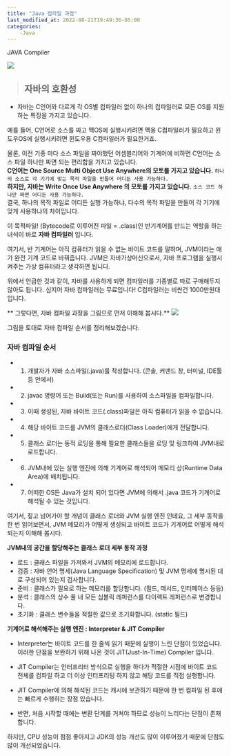 ```yaml
---
title: "Java 컴파일 과정"
last_modified_at: 2022-08-21T19:49:36-05:00
categories: 
    -Java
---
```

JAVA Compiler


![](https://velog.velcdn.com/images/funnykyeon/post/1eee9ce5-01eb-42c9-a6e0-ffac022970bd/image.png)


> ## 자바의 호환성

 - 자바는 C언어와 다르게 각 OS별 컴파일러 없이 하나의 컴파일러로 모든 OS를 지원하는 특징을 가지고 있습니다.

 예를 들어, C언어로 소스를 짜고 맥OS에 실행시키려면 맥용 C컴파일러가 필요하고 윈도우OS에 실행시키려면 윈도우용 C컴파일러가 필요한거죠.

 물론, 이전 기종 마다 소스 파일을 짜야했던 어셈블리어와 기계어에 비하면 C언어는 소스 파일 하나만 짜면 되는 편리함을 가지고 있습니다.
<br>
 **C언어는 One Source Multi Object Use Anywhere의 모토를 가지고 있습니다.** 
   ```하나의 소스로 각 기기에 맞는 목적 파일을 만들어 어디든 사용 가능하다.```
 <br>
 **하지만, 자바는 Write Once Use Anywhere 의 모토를 가지고 있습니다.**
```소스 코드 하나만 짜면 어디든 사용 가능하다.```
<br>
 결국, 하나의 목적 파일로 어디든 실행 가능하냐, 다수의 목적 파일을 만들어 각 기기에 맞게 사용하냐의 차이입니다.
 
 이 목적파일! (Bytecode로 이루어진 파일 = .class)인 반기계어를 만드는 역할을 하는 녀석이 바로 **자바 컴파일러** 입니다.
 
 여기서, 반 기계어는 아직 컴퓨터가 읽을 수 없는 바이트 코드를 말하며, JVM이라는 애가 완전 기계 코드로 바꿔줍니다. JVM은 자바가상머신으로서, 자바 프로그램을 실행시켜주는 가상 컴퓨터라고 생각하면 됩니다.

 위에서 언급한 것과 같이,
자바를 사용하게 되면 컴파일러를 기종별로 따로 구매해두지 않아도 됩니다.
심지어 자바 컴파일러는 무료입니다!
C컴파일러는 비싼건 1000만원대입니다.

 ** 그렇다면, 자바 컴파일 과정을 그림으로 먼저 이해해 봅시다.**
![](https://velog.velcdn.com/images/funnykyeon/post/de96284c-7f79-4cd2-8295-a5145a6faf16/image.png)

 그림을 토대로 자바 컴파일 순서를 정리해보겠습니다.

 ### 자바 컴파일 순서
- 1) 개발자가 자바 소스파일(.java)를 작성합니다. (콘솔, 커맨드 창, 터미널, IDE툴 등 안에서)
- 2) javac 명령어 또는 Build(또는 Run)를 사용하여 소스파일을 컴파일합니다.
- 3) 이때 생성된, 자바 바이트 코드(.class)파일은 아직 컴퓨터가 읽을 수 없습니다.
- 4) 해당 바이트 코드를 JVM의 클래스로더(Class Loader)에게 전달합니다.
- 5) 클래스 로더는 동적 로딩을 통해 필요한 클래스들을 로딩 및 링크하여 JVM내로 로드합니다.
- 6) JVM내에 있는 실행 엔진에 의해 기계어로 해석되어 메모리 상(Runtime Data Area)에 배치됩니다.
- 7) 어떠한 OS든 Java가 설치 되어 있다면 JVM에 의해서 .java 코드가 기계어로 해석될 수 있는 것입니다.

 여기서, 짚고 넘어가야 할 개념이 클래스 로더와 JVM 실행 엔진 인데요,
그 세부 동작을 한 번 읽어보면서,
JVM 메모리가 어떻게 생성되고 바이트 코드가 기계어로 어떻게 해석되는지 이해해 봅시다.

 

**JVM내의 공간을 할당해주는 클래스 로더 세부 동작 과정**

- 로드 : 클래스 파일을 가져와서 JVM의 메모리에 로드합니다.
- 검증 : 자바 언어 명세(Java Language Specification) 및 JVM 명세에 명시된 대로 구성되어 있는지 검사합니다.
- 준비 : 클래스가 필요로 하는 메모리를 할당합니다. (필드, 메서드, 인터페이스 등등)
- 분석 : 클래스의 상수 풀 내 모든 심볼릭 레퍼런스를 다이렉트 레퍼런스로 변경합니다.
- 초기화 : 클래스 변수들을 적절한 값으로 초기화합니다. (static 필드)

**기계어로 해석해주는 실행 엔진 : Interpreter & JIT Compiler**

- Interpreter는 바이트 코드를 한 줄씩 읽기 때문에 실행이 느린 단점이 있었습니다.
이러한 단점을 보완하기 위해 나온 것이 JIT(Just-In-Time) Compiler 입니다.
 
- JIT Compiler는 인터프리터 방식으로 실행을 하다가
적절한 시점에 바이트 코드 전체를 컴파일 하고 더 이상 인터프리팅 하지 않고 해당 코드를 직접 실행합니다.

- JIT Compiler에 의해 해석된 코드는 캐시에 보관하기 때문에
한 번 컴파일 된 후에는 빠르게 수행하는 장점 있습니다.

- 반면, 처음 시작할 때에는 변환 단계를 거쳐야 하므로 성능이 느리다는 단점이 존재합니다.
 
 하지만, CPU 성능이 점점 좋아지고 JDK의 성능 개선도 많이 이루어졌기 때문에 단점도 많이 개선되었습니다.
